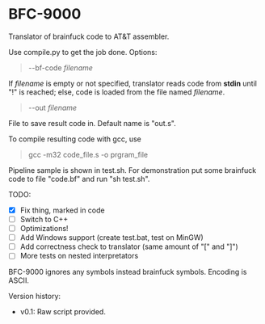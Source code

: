 # BFC-9000
Translator of brainfuck code to AT&amp;T assembler.

Use compile.py to get the job done.
Options:

>--bf-code *filename*

If *filename* is empty or not specified, translator reads code from **stdin** until "!" is reached; else, code is loaded from the file named *filename*.

>--out *filename*

File to save result code in. Default name is "out.s".

To compile resulting code with gcc, use

> gcc -m32 code_file.s -o prgram_file

Pipeline sample is shown in test.sh. For demonstration put some brainfuck code to file "code.bf" and run "sh test.sh".

TODO:
- [X] Fix thing, marked in code
- [ ] Switch to C++
- [ ] Optimizations!
- [ ] Add Windows support (create test.bat, test on MinGW)
- [ ] Add correctness check to translator (same amount of "[" and "]")
- [ ] More tests on nested interpretators

BFC-9000 ignores any symbols instead brainfuck symbols. Encoding is ASCII.

Version history:
- v0.1: Raw script provided. 